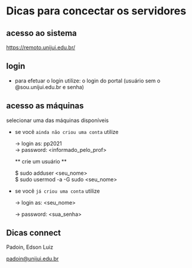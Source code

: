 # Dicas para concectar os servidores 


## acesso ao sistema

https://remoto.unijui.edu.br/

## login

* para efetuar o login utilize: o login do portal (usuário sem o @sou.unijui.edu.br e senha)


## acesso as máquinas

selecionar uma das máquinas disponíveis

* se você `ainda não criou uma conta` utilize

	-> login as: pp2021  
	-> password: <informado_pelo_prof>

 	** crie um usuário **

	$ sudo adduser <seu_nome>  
	$ sudo usermod -a -G sudo <seu_nome>

* se você `já criou uma conta` utilize

	-> login as: <seu_nome>

	-> password: <sua_senha>



## Dicas connect

Padoin, Edson Luiz

padoin@unijui.edu.br

